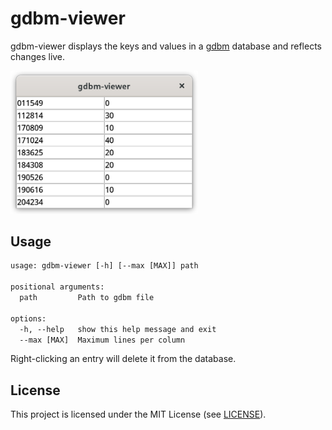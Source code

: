 # gdbm-viewer

gdbm-viewer displays the keys and values in a [gdbm][gdbm] database and reflects
changes live.

[<img src="https://github.com/jcrd/gdbm-viewer/blob/assets/screenshot.png" width="300"/>][scrn]

[gdbm]: https://www.gnu.org.ua/software/gdbm/
[scrn]: https://github.com/jcrd/gdbm-viewer/blob/assets/screenshot.png

## Usage

```txt
usage: gdbm-viewer [-h] [--max [MAX]] path

positional arguments:
  path         Path to gdbm file

options:
  -h, --help   show this help message and exit
  --max [MAX]  Maximum lines per column
```

Right-clicking an entry will delete it from the database.

## License

This project is licensed under the MIT License (see [LICENSE](LICENSE)).
